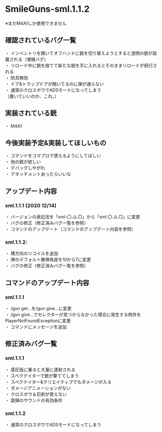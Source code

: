 # SmileGuns-sml.1.1.2
※まだM4A1しか使用できません
## 確認されているバグ一覧
・ インベントリを開いてオフハンドに銃を切り替えようとすると透明の銃が設置される（増殖バグ）  
・ リロード中に銃を捨てて新たな銃を手に入れるとそのままリロードが続行される  
・ 防具無効  
・ ドア&トラップドアが開いてるのに弾が通らない  
・ 通常のクロスボウでADSモードになってしまう  
（書いていいのか、これ。）
## 実装されている銃
・ M4A1
## 今後実装予定&実装してほしいもの
・ コマンドをコマブロで使えるようにしてほしい  
・ 他の銃が欲しい  
・ デバッグしやがれ  
・ アタッチメントあったらいいな  

## アップデート内容
### sml.1.1.1 (2020 12/14)
・ バージョンの表記法を「sml-〇.△.□」から「sml.〇.△.□」に変更  
・ バグの修正（修正済みバグ一覧を参照）  
・ コマンドのアップデート（コマンドのアップデート内容を参照）  
 ### sml.1.1.2:
・ 横方向のリコイルを追加  
・ 弾のデフォルト散弾角度を10から7に変更  
・ バグの修正（修正済みバグ一覧を参照）  

## コマンドのアップデート内容
### sml.1.1.1
・ /gun get...を/gun give...に変更  
・ /gun give...でセレクターが見つからなかった場合に発生する例外をPlayerNotFoundExceptionに変更  
・ コマンドにメッセージを追加  

## 修正済みバグ一覧
### sml.1.1.1
・ 感圧版に乗ると大量に連射される  
・ スペクテイターで銃が撃ててしまう  
・ スペクテイター&クリエイティブでもダメージが入る  
・ ダメージアニメーションがない  
・ クロスボウ＆石剣が使えない  
・ 跳弾のサウンドの有効条件  
### sml.1.1.2
・ 通常のクロスボウでADSモードになってしまう
